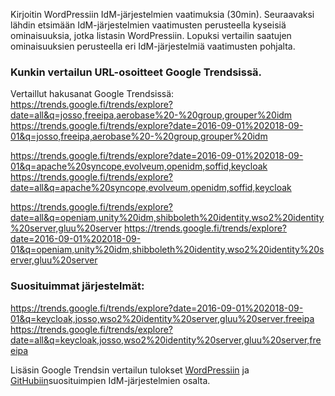 Kirjoitin WordPressiin IdM-järjestelmien vaatimuksia (30min). Seuraavaksi lähdin etsimään IdM-järjestelmien vaatimusten perusteella kyseisiä ominaisuuksia, jotka listasin WordPressiin. Lopuksi vertailin saatujen ominaisuuksien perusteella eri IdM-järjestelmiä vaatimusten pohjalta.

### Kunkin vertailun URL-osoitteet Google Trendsissä.
Vertaillut hakusanat Google Trendsissä:
https://trends.google.fi/trends/explore?date=all&q=josso,freeipa,aerobase%20-%20group,grouper%20idm
https://trends.google.fi/trends/explore?date=2016-09-01%202018-09-01&q=josso,freeipa,aerobase%20-%20group,grouper%20idm

https://trends.google.fi/trends/explore?date=2016-09-01%202018-09-01&q=apache%20syncope,evolveum,openidm,soffid,keycloak
https://trends.google.fi/trends/explore?date=all&q=apache%20syncope,evolveum,openidm,soffid,keycloak

https://trends.google.fi/trends/explore?date=all&q=openiam,unity%20idm,shibboleth%20identity,wso2%20identity%20server,gluu%20server
https://trends.google.fi/trends/explore?date=2016-09-01%202018-09-01&q=openiam,unity%20idm,shibboleth%20identity,wso2%20identity%20server,gluu%20server

### Suosituimmat järjestelmät:
https://trends.google.fi/trends/explore?date=2016-09-01%202018-09-01&q=keycloak,josso,wso2%20identity%20server,gluu%20server,freeipa
https://trends.google.fi/trends/explore?date=all&q=keycloak,josso,wso2%20identity%20server,gluu%20server,freeipa

Lisäsin Google Trendsin vertailun tulokset [WordPressiin](https://opensourceidm.wordpress.com/2018/09/21/avoimen-lahdekoodin-idm-jarjestelmien-vertailu/) ja [GitHubiin](https://github.com/Eetu95/Open-source-IdM-solution/blob/master/Google%20Trends%20vertailu.md)suosituimpien IdM-järjestelmien osalta.
